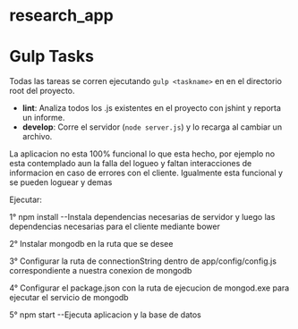 research_app
============

# Gulp Tasks

Todas las tareas se corren ejecutando `gulp <taskname>` en en el directorio root del proyecto.

* **lint**: Analiza todos los .js existentes en el proyecto con jshint y reporta un informe.
* **develop**: Corre el servidor (`node server.js`) y lo recarga al cambiar un archivo.

La aplicacion no esta 100% funcional lo que esta hecho, por ejemplo no esta contemplado aun la falla del logueo y faltan interacciones de informacion en
caso de errores con el cliente. Igualmente esta funcional y se pueden loguear y demas

Ejecutar:

1° npm install --Instala dependencias necesarias de servidor y luego las dependencias necesarias para el cliente mediante bower

2° Instalar mongodb en la ruta que se desee

3° Configurar la ruta de connectionString dentro de app/config/config.js correspondiente a nuestra conexion de mongodb

4° Configurar el package.json con la ruta de ejecucion de mongod.exe para ejecutar el servicio de mongodb

5° npm start --Ejecuta aplicacion y la base de datos
